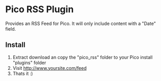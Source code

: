 Pico RSS Plugin
===============

Provides an RSS Feed for Pico. It will only include content with a "Date" field.

Install
-------

1. Extract download an copy the "pico_rss" folder to your Pico install "plugins" folder
2. Visit http://www.yoursite.com/feed
3. Thats it :)